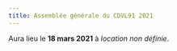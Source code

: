 ```yaml
---
title: Assemblée générale du CDVL91 2021
---
```

Aura lieu le **18 mars 2021** à *location non définie*.
